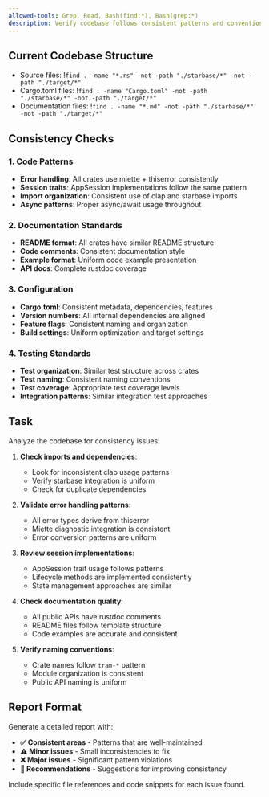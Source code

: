 ```yaml
---
allowed-tools: Grep, Read, Bash(find:*), Bash(grep:*)
description: Verify codebase follows consistent patterns and conventions
---
```


## Current Codebase Structure
- Source files: !`find . -name "*.rs" -not -path "./starbase/*" -not -path "./target/*"`
- Cargo.toml files: !`find . -name "Cargo.toml" -not -path "./starbase/*" -not -path "./target/*"`
- Documentation files: !`find . -name "*.md" -not -path "./starbase/*" -not -path "./target/*"`

## Consistency Checks

### 1. Code Patterns
- **Error handling**: All crates use miette + thiserror consistently
- **Session traits**: AppSession implementations follow the same pattern
- **Import organization**: Consistent use of clap and starbase imports
- **Async patterns**: Proper async/await usage throughout

### 2. Documentation Standards
- **README format**: All crates have similar README structure
- **Code comments**: Consistent documentation style
- **Example format**: Uniform code example presentation
- **API docs**: Complete rustdoc coverage

### 3. Configuration
- **Cargo.toml**: Consistent metadata, dependencies, features
- **Version numbers**: All internal dependencies are aligned
- **Feature flags**: Consistent naming and organization
- **Build settings**: Uniform optimization and target settings

### 4. Testing Standards
- **Test organization**: Similar test structure across crates
- **Test naming**: Consistent naming conventions
- **Test coverage**: Appropriate test coverage levels
- **Integration patterns**: Similar integration test approaches

## Task
Analyze the codebase for consistency issues:

1. **Check imports and dependencies**:
   - Look for inconsistent clap usage patterns
   - Verify starbase integration is uniform
   - Check for duplicate dependencies

2. **Validate error handling patterns**:
   - All error types derive from thiserror
   - Miette diagnostic integration is consistent
   - Error conversion patterns are uniform

3. **Review session implementations**:
   - AppSession trait usage follows patterns
   - Lifecycle methods are implemented consistently
   - State management approaches are similar

4. **Check documentation quality**:
   - All public APIs have rustdoc comments
   - README files follow template structure
   - Code examples are accurate and consistent

5. **Verify naming conventions**:
   - Crate names follow `tram-*` pattern
   - Module organization is consistent
   - Public API naming is uniform

## Report Format
Generate a detailed report with:
- **✅ Consistent areas** - Patterns that are well-maintained
- **⚠️ Minor issues** - Small inconsistencies to fix
- **❌ Major issues** - Significant pattern violations
- **📝 Recommendations** - Suggestions for improving consistency

Include specific file references and code snippets for each issue found.